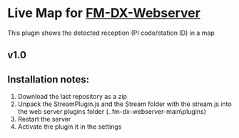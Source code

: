 # Live Map for [FM-DX-Webserver](https://github.com/NoobishSVK/fm-dx-webserver)

This plugin shows the detected reception (PI code/station ID) in a map

## v1.0

## Installation notes:

1. 	Download the last repository as a zip
2.	Unpack the StreamPlugin.js and the Stream folder with the stream.js into the web server plugins folder (..fm-dx-webserver-main\plugins)
3. 	Restart the server
4. 	Activate the plugin it in the settings






